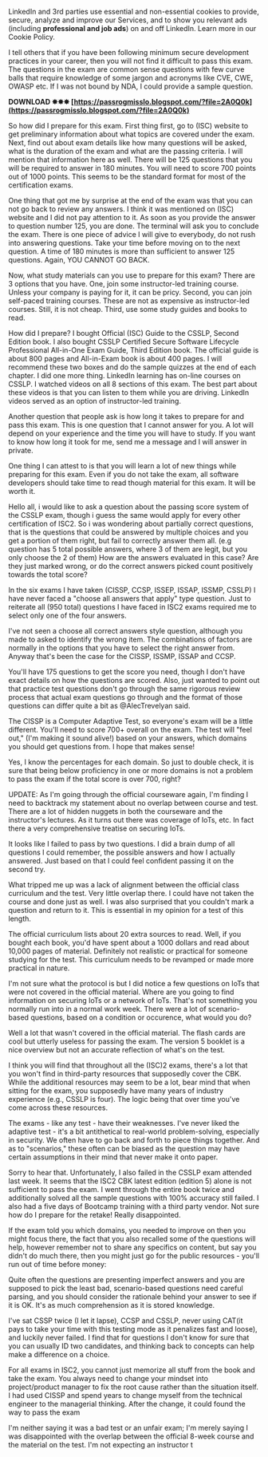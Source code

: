 LinkedIn and 3rd parties use essential and non-essential cookies to provide, secure, analyze and improve our Services, and to show you relevant ads (including **professional and job ads**) on and off LinkedIn. Learn more in our Cookie Policy.
 
I tell others that if you have been following minimum secure development practices in your career, then you will not find it difficult to pass this exam. The questions in the exam are common sense questions with few curve balls that require knowledge of some jargon and acronyms like CVE, CWE, OWASP etc. If I was not bound by NDA, I could provide a sample question.
 
**DOWNLOAD ✸✸✸ [https://passrogmisslo.blogspot.com/?file=2A0Q0k](https://passrogmisslo.blogspot.com/?file=2A0Q0k)**


 
So how did I prepare for this exam. First thing first, go to (ISC) website to get preliminary information about what topics are covered under the exam. Next, find out about exam details like how many questions will be asked, what is the duration of the exam and what are the passing criteria. I will mention that information here as well. There will be 125 questions that you will be required to answer in 180 minutes. You will need to score 700 points out of 1000 points. This seems to be the standard format for most of the certification exams.
 
One thing that got me by surprise at the end of the exam was that you can not go back to review any answers. I think it was mentioned on (ISC) website and I did not pay attention to it. As soon as you provide the answer to question number 125, you are done. The terminal will ask you to conclude the exam. There is one piece of advice I will give to everybody, do not rush into answering questions. Take your time before moving on to the next question. A time of 180 minutes is more than sufficient to answer 125 questions. Again, YOU CANNOT GO BACK.
 
Now, what study materials can you use to prepare for this exam? There are 3 options that you have. One, join some instructor-led training course. Unless your company is paying for it, it can be pricy. Second, you can join self-paced training courses. These are not as expensive as instructor-led courses. Still, it is not cheap. Third, use some study guides and books to read.
 
How did I prepare? I bought Official (ISC) Guide to the CSSLP, Second Edition book. I also bought CSSLP Certified Secure Software Lifecycle Professional All-in-One Exam Guide, Third Edition book. The official guide is about 800 pages and All-in-Exam book is about 400 pages. I will recommend these two boxes and do the sample quizzes at the end of each chapter. I did one more thing. LinkedIn learning has on-line courses on CSSLP. I watched videos on all 8 sections of this exam. The best part about these videos is that you can listen to them while you are driving. LinkedIn videos served as an option of instructor-led training.
 
Another question that people ask is how long it takes to prepare for and pass this exam. This is one question that I cannot answer for you. A lot will depend on your experience and the time you will have to study. If you want to know how long it took for me, send me a message and I will answer in private.

One thing I can attest to is that you will learn a lot of new things while preparing for this exam. Even if you do not take the exam, all software developers should take time to read though material for this exam. It will be worth it.
 
Hello all, i would like to ask a question about the passing score system of the CSSLP exam, though i guess the same would apply for every other certification of ISC2. So i was wondering about partially correct questions, that is the questions that could be answered by multiple choices and you get a portion of them right, but fail to correctly answer them all. (e.g question has 5 total possible answers, where 3 of them are legit, but you only choose the 2 of them) How are the answers evaluated in this case? Are they just marked wrong, or do the correct answers picked count positively towards the total score?
 
In the six exams I have taken (CISSP, CCSP, ISSEP, ISSAP, ISSMP, CSSLP) I have never faced a "choose all answers that apply" type question. Just to reiterate all (950 total) questions I have faced in ISC2 exams required me to select only one of the four answers.
 
I've not seen a choose all correct answers style question, although you made to asked to identify the wrong item. The combinations of factors are normally in the options that you have to select the right answer from. Anyway that's been the case for the CISSP, ISSMP, ISSAP and CCSP.
 
You'll have 175 questions to get the score you need, though I don't have exact details on how the questions are scored. Also, just wanted to point out that practice test questions don't go through the same rigorous review process that actual exam questions go through and the format of those questions can differ quite a bit as @AlecTrevelyan said.
 
The CISSP is a Computer Adaptive Test, so everyone's exam will be a little different. You'll need to score 700+ overall on the exam. The test will "feel out," (I'm making it sound alive!) based on your answers, which domains you should get questions from. I hope that makes sense!
 
Yes, I know the percentages for each domain. So just to double check, it is sure that being below proficiency in one or more domains is not a problem to pass the exam if the total score is over 700, right?
 
UPDATE: As I'm going through the official courseware again, I'm finding I need to backtrack my statement about no overlap between course and test. There are a lot of hidden nuggets in both the courseware and the instructor's lectures. As it turns out there was coverage of IoTs, etc. In fact there a very comprehensive treatise on securing IoTs.
 
It looks like I failed to pass by two questions. I did a brain dump of all questions I could remember, the possible answers and how I actually answered. Just based on that I could feel confident passing it on the second try.
 
What tripped me up was a lack of alignment between the official class curriculum and the test. Very little overlap there. I could have not taken the course and done just as well. I was also surprised that you couldn't mark a question and return to it. This is essential in my opinion for a test of this length.
 
The official curriculum lists about 20 extra sources to read. Well, if you bought each book, you'd have spent about a 1000 dollars and read about 10,000 pages of material. Definitely not realistic or practical for someone studying for the test. This curriculum needs to be revamped or made more practical in nature.
 
I'm not sure what the protocol is but I did notice a few questions on IoTs that were not covered in the official material. Where are you going to find information on securing IoTs or a network of IoTs. That's not something you normally run into in a normal work week. There were a lot of scenario-based questions, based on a condition or occurence, what would you do?
 
Well a lot that wasn't covered in the official material. The flash cards are cool but utterly useless for passing the exam. The version 5 booklet is a nice overview but not an accurate reflection of what's on the test.
 
I think you will find that throughout all the (ISC)2 exams, there's a lot that you won't find in third-party resources that supposedly cover the CBK. While the additional resources may seem to be a lot, bear mind that when sitting for the exam, you supposedly have many years of industry experience (e.g., CSSLP is four). The logic being that over time you've come across these resources.
 
The exams - like any test - have their weaknesses. I've never liked the adaptive test - it's a bit antithetical to real-world problem-solving, especially in security. We often have to go back and forth to piece things together. And as to "scenarios," these often can be biased as the question may have certain assumptions in their mind that never make it onto paper.
 
Sorry to hear that. Unfortunately, I also failed in the CSSLP exam attended last week. It seems that the ISC2 CBK latest edition (edition 5) alone is not sufficient to pass the exam. I went through the entire book twice and additionally solved all the sample questions with 100% accuracy still failed. I also had a five days of Bootcamp training with a third party vendor. Not sure how do I prepare for the retake! Really disappointed.
 
If the exam told you which domains, you needed to improve on then you might focus there, the fact that you also recalled some of the questions will help, however remember not to share any specifics on content, but say you didn't do much there, then you might just go for the public resources - you'll run out of time before money:
 
Quite often the questions are presenting imperfect answers and you are supposed to pick the least bad, scenario-based questions need careful parsing, and you should consider the rationale behind your answer to see if it is OK. It's as much comprehension as it is stored knowledge.
 
I've sat CSSP twice (I let it lapse), CCSP and CSSLP, never using CAT(it pays to take your time with this testing mode as it penalizes fast and loose), and luckily never failed. I find that for questions I don't know for sure that you can usually ID two candidates, and thinking back to concepts can help make a difference on a choice.
 
For all exams in ISC2, you cannot just memorize all stuff from the book and take the exam. You always need to change your mindset into project/product manager to fix the root cause rather than the situation itself. I had used CISSP and spend years to change myself from the technical engineer to the managerial thinking. After the change, it could found the way to pass the exam
 
I'm neither saying it was a bad test or an unfair exam; I'm merely saying I was disappointed with the overlap between the official 8-week course and the material on the test. I'm not expecting an instructor t
